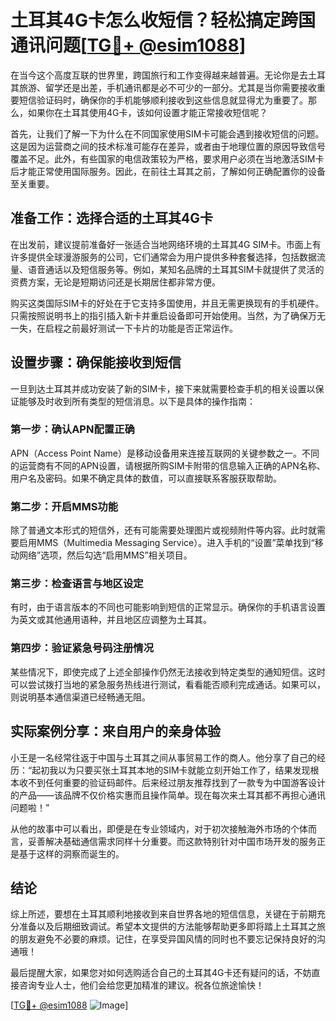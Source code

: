 # 土耳其4G卡怎么收短信？轻松搞定跨国通讯问题[[TG💪+ @esim1088](https://t.me/s/esim1088)]

在当今这个高度互联的世界里，跨国旅行和工作变得越来越普遍。无论你是去土耳其旅游、留学还是出差，手机通讯都是必不可少的一部分。尤其是当你需要接收重要短信验证码时，确保你的手机能够顺利接收到这些信息就显得尤为重要了。那么，如果你在土耳其使用4G卡，该如何设置才能正常接收短信呢？

首先，让我们了解一下为什么在不同国家使用SIM卡可能会遇到接收短信的问题。这是因为运营商之间的技术标准可能存在差异，或者由于地理位置的原因导致信号覆盖不足。此外，有些国家的电信政策较为严格，要求用户必须在当地激活SIM卡后才能正常使用国际服务。因此，在前往土耳其之前，了解如何正确配置你的设备至关重要。

## 准备工作：选择合适的土耳其4G卡

在出发前，建议提前准备好一张适合当地网络环境的土耳其4G SIM卡。市面上有许多提供全球漫游服务的公司，它们通常会为用户提供多种套餐选择，包括数据流量、语音通话以及短信服务等。例如，某知名品牌的土耳其SIM卡就提供了灵活的资费方案，无论是短期访问还是长期居住都非常方便。

购买这类国际SIM卡的好处在于它支持多国使用，并且无需更换现有的手机硬件。只需按照说明书上的指引插入新卡并重启设备即可开始使用。当然，为了确保万无一失，在启程之前最好测试一下卡片的功能是否正常运作。

## 设置步骤：确保能接收到短信

一旦到达土耳其并成功安装了新的SIM卡，接下来就需要检查手机的相关设置以保证能够及时收到所有类型的短信消息。以下是具体的操作指南：

### 第一步：确认APN配置正确
APN（Access Point Name）是移动设备用来连接互联网的关键参数之一。不同的运营商有不同的APN设置，请根据所购SIM卡附带的信息输入正确的APN名称、用户名及密码。如果不确定具体的数值，可以直接联系客服获取帮助。

### 第二步：开启MMS功能
除了普通文本形式的短信外，还有可能需要处理图片或视频附件等内容。此时就需要启用MMS（Multimedia Messaging Service）。进入手机的“设置”菜单找到“移动网络”选项，然后勾选“启用MMS”相关项目。

### 第三步：检查语言与地区设定
有时，由于语言版本的不同也可能影响到短信的正常显示。确保你的手机语言设置为英文或其他通用语种，并且地区应调整为土耳其。

### 第四步：验证紧急号码注册情况
某些情况下，即使完成了上述全部操作仍然无法接收到特定类型的通知短信。这时可以尝试拨打当地的紧急服务热线进行测试，看看能否顺利完成通话。如果可以，则说明基本通信渠道已经畅通无阻。

## 实际案例分享：来自用户的亲身体验

小王是一名经常往返于中国与土耳其之间从事贸易工作的商人。他分享了自己的经历：“起初我以为只要买张土耳其本地的SIM卡就能立刻开始工作了，结果发现根本收不到任何重要的验证码邮件。后来经过朋友推荐找到了一款专为中国游客设计的产品——该品牌不仅价格实惠而且操作简单。现在每次来土耳其都不再担心通讯问题啦！”

从他的故事中可以看出，即便是在专业领域内，对于初次接触海外市场的个体而言，妥善解决基础通信需求同样十分重要。而这款特别针对中国市场开发的服务正是基于这样的洞察而诞生的。

## 结论

综上所述，要想在土耳其顺利地接收到来自世界各地的短信信息，关键在于前期充分准备以及后期细致调试。希望本文提供的方法能够帮助更多即将踏上土耳其之旅的朋友避免不必要的麻烦。记住，在享受异国风情的同时也不要忘记保持良好的沟通哦！

最后提醒大家，如果您对如何选购适合自己的土耳其4G卡还有疑问的话，不妨直接咨询专业人士，他们会给您更加精准的建议。祝各位旅途愉快！

[[TG💪+ @esim1088](https://t.me/s/esim1088) ![Image](https://i.postimg.cc/4NQfJmqS/Snipaste-2025-05-13-00-14-12.png)]